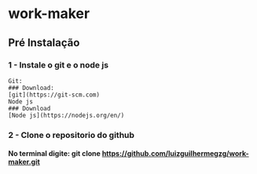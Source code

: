 # work-maker

## Pré Instalação
### 1 - Instale o git e o node js
	Git: 
	### Download: 
	[git](https://git-scm.com)
	Node js
	### Download
	[Node js](https://nodejs.org/en/)
### 2 - Clone o repositorio do github
#### No terminal digite: git clone https://github.com/luizguilhermegzg/work-maker.git
